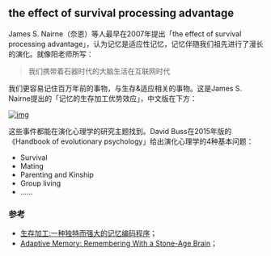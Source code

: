 ## the effect of survival processing advantage

James S. Nairne（奈恩）等人最早在2007年提出「the effect of survival processing advantage」，认为记忆是适应性记忆，记忆伴随我们祖先进行了漫长的演化。就像阳老师所写：

> 我们携带着石器时代的大脑生活在互联网时代



我们更容易记住百万年前的事物，与生存&适应相关的事物。这是James S. Nairne提出的「记忆的生存加工优势效应」，中文版在下方：

[![img](https://i.loli.net/2019/04/09/5cac40d3732e4.png)       ](https://i.loli.net/2019/04/09/5cac40d3732e4.png)



这些事件都能在演化心理学的研究主题找到。David Buss在2015年版的《Handbook of evolutionary psychology」给出演化心理学的4种基本问题：

- Survival
- Mating
- Parenting and Kinship
- Group living
- ……

### 参考



- [生存加工:一种独特而强大的记忆编码程序](http://kns.cnki.net/KCMS/detail/detail.aspx?dbcode=CJFQ&dbname=CJFD2011&filename=XLXD201106007&v=MDkyMzQzblY3M0FQU0hUYXJHNEg5RE1xWTlGWTRSOGVYMUx1eFlTN0RoMVQzcVRyV00xRnJDVVJMT2ZZK1ptRnk=)；
- [Adaptive Memory: Remembering With a Stone-Age Brain](https://journals.sagepub.com/doi/abs/10.1111/j.1467-8721.2008.00582.x)；